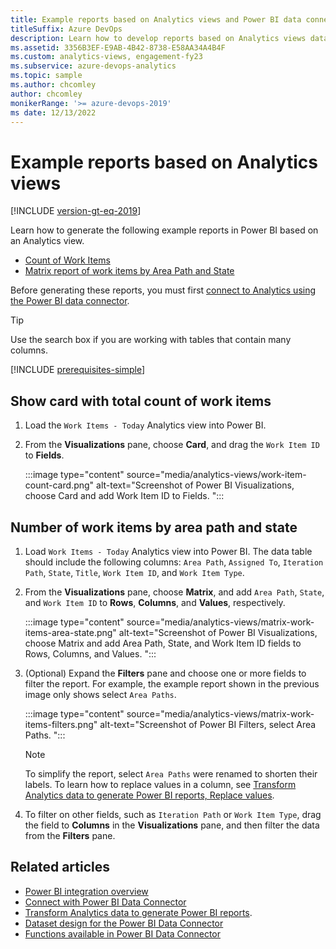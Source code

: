 ```yaml
---
title: Example reports based on Analytics views and Power BI data connector
titleSuffix: Azure DevOps   
description: Learn how to develop reports based on Analytics views data when using the Power BI Data Connector.
ms.assetid: 3356B3EF-E9AB-4B42-8738-E58AA34A4B4F
ms.custom: analytics-views, engagement-fy23 
ms.subservice: azure-devops-analytics
ms.topic: sample
ms.author: chcomley
author: chcomley
monikerRange: '>= azure-devops-2019'
ms date: 12/13/2022
---
```


# Example reports based on Analytics views

[!INCLUDE [version-gt-eq-2019](../../includes/version-gt-eq-2019.md)]

Learn how to generate the following example reports in Power BI based on an Analytics view.  

- [Count of Work Items](#number-of-work-items)  
- [Matrix report of work items by Area Path and State](#number-of-work-items-by-area-path-and-state)  

Before generating these reports, you must first [connect to Analytics using the Power BI data connector](data-connector-connect.md). 

> [!TIP]  
> Use the search box if you are working with tables that contain many columns.

[!INCLUDE [prerequisites-simple](../includes/analytics-prerequisites-simple.md)]

<a id="number-of-work-items" />

## Show card with total count of work items

1. Load the `Work Items - Today` Analytics view into Power BI.  

2. From the **Visualizations** pane, choose **Card**, and drag the `Work Item ID` to **Fields**.    

	:::image type="content" source="media/analytics-views/work-item-count-card.png" alt-text="Screenshot of Power BI Visualizations, choose Card and add Work Item ID to Fields. ":::

## Number of work items by area path and state

1. Load `Work Items - Today` Analytics view into Power BI. The data table should include the following columns: `Area Path`, `Assigned To`, `Iteration Path`, `State`, `Title`, `Work Item ID`, and `Work Item Type`.  

2. From the **Visualizations** pane, choose **Matrix**, and add `Area Path`, `State`, and `Work Item ID` to **Rows**, **Columns**, and **Values**, respectively. 

	:::image type="content" source="media/analytics-views/matrix-work-items-area-state.png" alt-text="Screenshot of Power BI Visualizations, choose Matrix and add Area Path, State, and Work Item ID fields to Rows, Columns, and Values. "::: 

1. (Optional) Expand the **Filters** pane and choose one or more fields to filter the report. For example, the example report shown in the previous image only shows select `Area Paths`. 

	:::image type="content" source="media/analytics-views/matrix-work-items-filters.png" alt-text="Screenshot of Power BI Filters, select Area Paths. "::: 

	> [!NOTE]   
	> To simplify the report, select `Area Paths` were renamed to shorten their labels. To learn how to replace values in a column, see [Transform Analytics data to generate Power BI reports, Replace values](transform-analytics-data-report-generation.md#replace-null-values). 

1. To filter on other fields, such as `Iteration Path` or `Work Item Type`, drag the field to **Columns** in the **Visualizations** pane, and then filter the data from the **Filters** pane.

 
## Related articles 

- [Power BI integration overview](overview.md) 
- [Connect with Power BI Data Connector](./data-connector-connect.md)
- [Transform Analytics data to generate Power BI reports](transform-analytics-data-report-generation.md).   
- [Dataset design for the Power BI Data Connector](data-connector-dataset.md) 
- [Functions available in Power BI Data Connector](data-connector-functions.md) 
